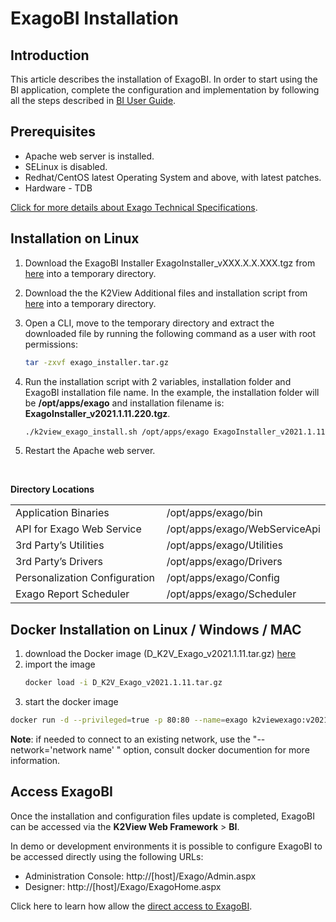 # ExagoBI Installation

## Introduction

This article describes the installation of ExagoBI. In order to start using the BI application, complete the configuration and implementation by following all the steps described in [BI User Guide](/articles/38_bi_integration/00_BI_user_guide_overview.md).

## Prerequisites

- Apache web server is installed.
- SELinux is disabled.
- Redhat/CentOS latest Operating System and above, with latest patches.
- Hardware - TDB

[Click for more details about Exago Technical Specifications](https://support.exagoinc.com/hc/en-us/articles/216396637-Technical-Specifications).

## Installation on Linux

1. Download the ExagoBI Installer ExagoInstaller_vXXX.X.X.XXX.tgz from [here](https://download.k2view.com/index.php/s/nlbvsAKqG9sbi0D) into a temporary directory.

2. Download the the K2View Additional files and installation script from [here](https://download.k2view.com/index.php/s/nlbvsAKqG9sbi0D) into a temporary directory.

3. Open a CLI, move to the temporary directory and extract the downloaded file by running the following command as a user with root permissions:

   ~~~bash
   tar -zxvf exago_installer.tar.gz
   ~~~

4. Run the installation script with 2 variables, installation folder and ExagoBI installation file name. 
   In the example, the installation folder will be **/opt/apps/exago** and installation filename is: **ExagoInstaller_v2021.1.11.220.tgz**.

   ~~~bash
   ./k2view_exago_install.sh /opt/apps/exago ExagoInstaller_v2021.1.11.220.tgz
   ~~~

5. Restart the Apache web server.

   ​

**Directory Locations**

<table style="border-collapse: collapse; width: 100%;">
<tbody>
<tr>
<td style="width: 50%; height: 18px;">Application Binaries</td>
<td style="width: 50%; height: 18px;">/opt/apps/exago/bin</td>
</tr>
<tr>
<td style="width: 50%; height: 18px;">API for Exago Web Service</td>

<td style="width: 50%; height: 18px;">/opt/apps/exago/WebServiceApi</td>
</tr>
<tr>
<td style="width: 50%; height: 18px;">3rd Party’s Utilities</td>


<td style="width: 50%; height: 18px;">/opt/apps/exago/Utilities</td>
</tr>
<tr>
<td style="width: 50%; height: 18px;">3rd Party’s Drivers</td>

<td style="width: 50%; height: 18px;">/opt/apps/exago/Drivers</td>
</tr>
<tr>
<td style="width: 50%; height: 18px;">Personalization Configuration</td>

<td style="width: 50%; height: 18px;">/opt/apps/exago/Config</td>
</tr>
<tr>
<td style="width: 50%; height: 18px;">Exago Report Scheduler</td>
<td style="width: 50%; height: 18px;">/opt/apps/exago/Scheduler</td>
</tr>
</tbody>
</table>

## Docker Installation on Linux / Windows / MAC

1. download the Docker image (D_K2V_Exago_v2021.1.11.tar.gz) [here](https://download.k2view.com/index.php/s/nlbvsAKqG9sbi0D) 
2. import the image 
   ~~~bash
   docker load -i D_K2V_Exago_v2021.1.11.tar.gz
   ~~~
3. start the docker image
  ~~~bash
  docker run -d --privileged=true -p 80:80 --name=exago k2viewexago:v2021.1.11.220
  ~~~
 
 **Note**: if needed to connect to an existing network, use the "--network='network name' " option,
 consult docker documention for more information.



## Access ExagoBI

Once the installation and configuration files update is completed, ExagoBI can be accessed via the **K2View Web Framework** > **BI**. 

In demo or development environments it is possible to configure ExagoBI to be accessed directly using the following URLs:

* Administration Console: http://[host]/Exago/Admin.aspx
* Designer: http://[host]/Exago/ExagoHome.aspx

Click here to learn how allow the [direct access to ExagoBI](/articles/38_bi_integration/99_bi_admin_config.md#allow-direct-access).

